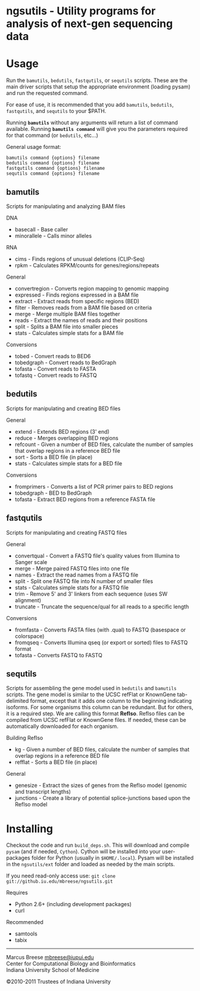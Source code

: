 ngsutils - Utility programs for analysis of next-gen sequencing data
===

Usage
===
Run the `bamutils`, `bedutils`, `fastqutils`, or `sequtils` scripts. These are the main driver scripts 
that setup the appropriate environment (loading pysam) and run the requested command.

For ease of use, it is recommended that you add `bamutils`, `bedutils`, `fastqutils`, and `sequtils` to your $PATH.

Running **`bamutils`** without any arguments will return a list of command available.  Running **`bamutils command`**
will give you the parameters required for that command (or `bedutils`, etc...)

General usage format:

`bamutils command {options} filename`  
`bedutils command {options} filename`  
`fastqutils command {options} filename`  
`sequtils command {options} filename`  

bamutils
---

Scripts for manipulating and analyzing BAM files

DNA

* basecall      - Base caller
* minorallele   - Calls minor alleles

RNA

* cims          - Finds regions of unusual deletions (CLIP-Seq)
* rpkm          - Calculates RPKM/counts for genes/regions/repeats

General

* convertregion - Converts region mapping to genomic mapping
* expressed     - Finds regions expressed in a BAM file
* extract       - Extract reads from specific regions (BED)
* filter        - Removes reads from a BAM file based on criteria
* merge         - Merge multiple BAM files together
* reads         - Extract the names of reads and their positions
* split         - Splits a BAM file into smaller pieces
* stats         - Calculates simple stats for a BAM file

Conversions

* tobed         - Convert reads to BED6
* tobedgraph    - Convert reads to BedGraph
* tofasta       - Convert reads to FASTA
* tofastq       - Convert reads to FASTQ


bedutils
---

Scripts for manipulating and creating BED files

General

* extend       - Extends BED regions (3' end)
* reduce       - Merges overlapping BED regions
* refcount     - Given a number of BED files, calculate the number of samples that overlap regions in a reference BED file
* sort         - Sorts a BED file (in place)
* stats        - Calculates simple stats for a BED file

Conversions

* fromprimers  - Converts a list of PCR primer pairs to BED regions
* tobedgraph   - BED to BedGraph
* tofasta      - Extract BED regions from a reference FASTA file


fastqutils
---

Scripts for manipulating and creating FASTQ files

General

* convertqual  - Convert a FASTQ file's quality values from Illumina to Sanger scale
* merge        - Merge paired FASTQ files into one file
* names        - Extract the read names from a FASTQ file
* split        - Split one FASTQ file into N number of smaller files
* stats        - Calculates simple stats for a FASTQ file
* trim         - Remove 5' and 3' linkers from each sequence (uses SW alignment)
* truncate     - Truncate the sequence/qual for all reads to a specific length

Conversions

* fromfasta    - Converts FASTA files (with .qual) to FASTQ (basespace or colorspace)
* fromqseq     - Converts Illumina qseq (or export or sorted) files to FASTQ format
* tofasta      - Converts FASTQ to FASTQ


sequtils
---

Scripts for assembling the gene model used in `bedutils` and `bamutils` scripts. The gene model is similar to the UCSC refFlat or KnownGene
tab-delimited format, except that it adds one column to the beginning indicating isoforms. For some organisms this column can be redundant. But for others,
it is a required step. We are calling this format **RefIso**. RefIso files can be compiled from UCSC refFlat or KnownGene files. If needed, these can
be automatically downloaded for each organism.

Building RefIso

* kg           - Given a number of BED files, calculate the number of samples that overlap regions in a reference BED file
* refflat      - Sorts a BED file (in place)

General

* genesize     - Extract the sizes of genes from the RefIso model (genomic and transcript lengths)
* junctions    - Create a library of potential splice-junctions based upon the RefIso model


Installing
===

Checkout the code and run `build_deps.sh`. This will download and compile `pysam` (and if needed, `Cython`). Cython will be installed into your
user-packages folder for Python (usually in `$HOME/.local`). Pysam will be installed in the `ngsutils/ext` folder and loaded as needed by the main
scripts.

If you need read-only access use:
`git clone git://github.iu.edu/mbreese/ngsutils.git`

Requires

* Python 2.6+ (including development packages)
* curl

Recommended

* samtools
* tabix

---

Marcus Breese <mbreese@iupui.edu>  
Center for Computational Biology and Bioinformatics  
Indiana University School of Medicine


&copy;2010-2011 Trustees of Indiana University